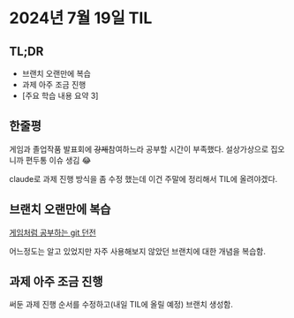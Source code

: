 # 2024년 7월 19일 TIL

## TL;DR

- 브랜치 오랜만에 복습
- 과제 아주 조금 진행
- [주요 학습 내용 요약 3]

## 한줄평

게임과 졸업작품 발표회에 ~~강제~~참여하느라 공부할 시간이 부족했다. 설상가상으로 집오니까 편두통 이슈 생김 😂

claude로 과제 진행 방식을 좀 수정 했는데 이건 주말에 정리해서 TIL에 올려야겠다.

## 브랜치 오랜만에 복습

[게임처럼 공부하는 git 던전](https://www.inflearn.com/course/%EA%B2%8C%EC%9E%84%EC%B2%98%EB%9F%BC-git%EB%8D%98%EC%A0%84)

어느정도는 알고 있었지만 자주 사용해보지 않았던 브랜치에 대한 개념을 복습함.

## 과제 아주 조금 진행

써둔 과제 진행 순서를 수정하고(내일 TIL에 올릴 예정) 브랜치 생성함.
